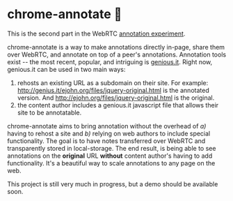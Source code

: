 # chrome-annotate :memo:

This is the second part in the WebRTC [annotation experiment](https://github.com/ahoskins/chrome-notes).

chrome-annotate is a way to make annotations directly in-page, share them over WebRTC, and annotate on top of a peer's annotations.
Annotation tools exist -- the most recent, popular, and intriguing is [genious.it](http://genius.it/ejohn.org/files/jquery-original.html).
Right now, genious.it can be used in two main ways:

1. rehosts an existing URL as a subdomain on their site.  For example: http://genius.it/ejohn.org/files/jquery-original.html is the annotated version.
And http://ejohn.org/files/jquery-original.html is the original.
2. the content author includes a genious.it javascript file that allows their site to be annotatable.

chrome-annotate aims to bring annotation without the overhead of *a)* having to rehost a site and *b)* relying on web authors to include special functionality.
The goal is to have notes transferred over WebRTC and  transparently stored in local-storage.  The
end result, is being able to see annotations on the **original** URL **without** content author's having to add functionality.
It's a beautiful way to scale annotations to any page on the web.

This project is still very much in progress, but a demo should be available soon.
